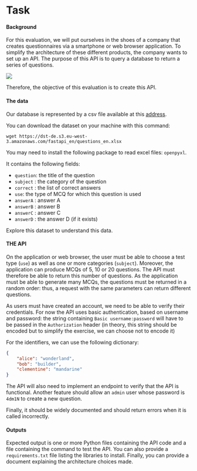 # Task

#### Background
For this evaluation, we will put ourselves in the shoes of a company that creates questionnaires via a smartphone or web browser application. To simplify the architecture of these different products, the company wants to set up an API. The purpose of this API is to query a database to return a series of questions.

![](https://dst-de.s3.eu-west-3.amazonaws.com/fastapi_en/api_eval.png)

Therefore, the objective of this evaluation is to create this API.

#### The data

Our database is represented by a csv file available at this [address](https://dst-de.s3.eu-west-3.amazonaws.com/fastapi_fr/questions.csv).

You can download the dataset on your machine with this command:
```shell
wget https://dst-de.s3.eu-west-3.amazonaws.com/fastapi_en/questions_en.xlsx
```

You may need to install the following package to read excel files: `openpyxl`.

It contains the following fields:
- `question`: the title of the question
- `subject` : the category of the question
- `correct` : the list of correct answers
- `use`: the type of MCQ for which this question is used
- `answerA` : answer A
- `answerB` : answer B
- `answerC` : answer C
- `answerD` : the answer D (if it exists)

Explore this dataset to understand this data.

#### THE API

On the application or web browser, the user must be able to choose a test type (`use`) as well as one or more categories (`subject`). Moreover, the application can produce MCQs of 5, 10 or 20 questions. The API must therefore be able to return this number of questions. As the application must be able to generate many MCQs, the questions must be returned in a random order: thus, a request with the same parameters can return different questions.

As users must have created an account, we need to be able to verify their credentials. For now the API uses basic authentication, based on username and password: the string containing `Basic username:password` will have to be passed in the `Authorization` header (in theory, this string should be encoded but to simplify the exercise, we can choose not to encode it)

For the identifiers, we can use the following dictionary:
```json
{
    "alice": "wonderland",
    "bob": "builder",
    "clementine": "mandarine"
}
```

The API will also need to implement an endpoint to verify that the API is functional. Another feature should allow an `admin` user whose password is `4dm1N` to create a new question.

Finally, it should be widely documented and should return errors when it is called incorrectly.

#### Outputs

Expected output is one or more Python files containing the API code and a file containing the command to test the API. You can also provide a `requirements.txt` file listing the libraries to install. Finally, you can provide a document explaining the architecture choices made.